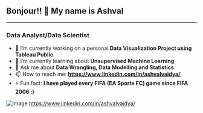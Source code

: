 ## Bonjour!! 👋 My name is Ashval 
-------------------------------------------------------------------------------------------
### Data Analyst/Data Scientist


- 🔭 I’m currently working on a personal **Data Visualization Project using Tableau Public**
- 🌱 I’m currently learning about **Unsupervised Machine Learning**
- 💬 Ask me about **Data Wrangling, Data Modelling and Statistics**
- 📫 How to reach me: **https://www.linkedin.com/in/ashvalvaidya/**
- ⚡ Fun fact: **I have played every FIFA (EA Sports FC) game since FIFA 2006 :)**

![image](https://github.com/vaidya-ashval/vaidya-ashval/assets/119542733/c3c536d5-29fb-4010-93cb-37a19aef3e56)
https://www.linkedin.com/in/ashvalvaidya/



<!--
**vaidya-ashval/vaidya-ashval** is a ✨ _special_ ✨ repository because its `README.md` (this file) appears on your GitHub profile.

Here are some ideas to get you started:


-->
